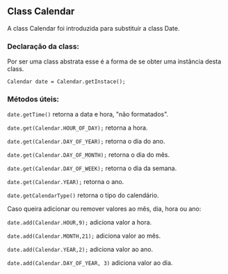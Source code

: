## Class Calendar

A class Calendar foi introduzida para substituir a class Date.

### Declaração da class: ###
 Por ser uma class abstrata esse é a forma de se obter uma instância desta class.
```
Calendar date = Calendar.getInstace();
```

### Métodos úteis: ###

`date.getTime()` retorna a data e hora, "não formatados".

`date.get(Calendar.HOUR_OF_DAY);` retorna a hora.

`date.get(Calendar.DAY_OF_YEAR);` retorna o dia do ano.

`date.get(Calendar.DAY_OF_MONTH);` retorna o dia do mês.

`date.get(Calendar.DAY_OF_WEEK);` retorna o dia da semana.

`date.get(Calendar.YEAR);` retorna o ano.

`date.getCalendarType()` retorna o tipo do calendário.

Caso queira adicionar ou remover valores ao mês, dia, hora ou ano:

`date.add(Calendar.HOUR,9);` adiciona valor a hora.

`date.add(Calendar.MONTH,21);` adiciona valor ao mês.

`date.add(Calendar.YEAR,2);` adiciona valor ao ano.

`date.add(Calendar.DAY_OF_YEAR, 3)` adiciona valor ao dia.

